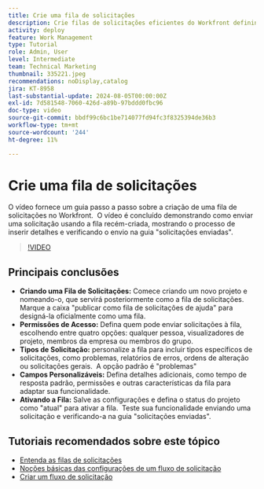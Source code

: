 ```yaml
---
title: Crie uma fila de solicitações
description: Crie filas de solicitações eficientes do Workfront definindo permissões de acesso, personalizando tipos e campos de solicitação, ativando a fila e testando sua funcionalidade para obter um gerenciamento perfeito de envio de projeto.
activity: deploy
feature: Work Management
type: Tutorial
role: Admin, User
level: Intermediate
team: Technical Marketing
thumbnail: 335221.jpeg
recommendations: noDisplay,catalog
jira: KT-8958
last-substantial-update: 2024-08-05T00:00:00Z
exl-id: 7d581548-7060-426d-a89b-97bddd0fbc96
doc-type: video
source-git-commit: bbdf99c6bc1be714077fd94fc3f8325394de36b3
workflow-type: tm+mt
source-wordcount: '244'
ht-degree: 11%

---
```


# Crie uma fila de solicitações

O vídeo fornece um guia passo a passo sobre a criação de uma fila de solicitações no Workfront. &#x200B; O vídeo é concluído demonstrando como enviar uma solicitação usando a fila recém-criada, mostrando o processo de inserir detalhes e verificando o envio na guia &quot;solicitações enviadas&quot;. &#x200B;

>[!VIDEO](https://video.tv.adobe.com/v/335221/?quality=12&learn=on&enablevpops=1)

## Principais conclusões

* **Criando uma Fila de Solicitações:** Comece criando um novo projeto e nomeando-o, que servirá posteriormente como a fila de solicitações. &#x200B; Marque a caixa &quot;publicar como fila de solicitações de ajuda&quot; para designá-la oficialmente como uma fila. &#x200B;
* **Permissões de Acesso:** Defina quem pode enviar solicitações à fila, escolhendo entre quatro opções: qualquer pessoa, visualizadores de projeto, membros da empresa ou membros do grupo. &#x200B;
* **Tipos de Solicitação:** personalize a fila para incluir tipos específicos de solicitações, como problemas, relatórios de erros, ordens de alteração ou solicitações gerais. &#x200B; A opção padrão é &quot;problemas&quot; &#x200B;
* **Campos Personalizáveis:** Defina detalhes adicionais, como tempo de resposta padrão, permissões e outras características da fila para adaptar sua funcionalidade. &#x200B;
* **Ativando a Fila:** Salve as configurações e defina o status do projeto como &quot;atual&quot; para ativar a fila. &#x200B; Teste sua funcionalidade enviando uma solicitação e verificando-a na guia &quot;solicitações enviadas&quot;.

## Tutoriais recomendados sobre este tópico

* [Entenda as filas de solicitações](/help/manage-work/request-queues/understand-request-queues.md)
* [Noções básicas das configurações de um fluxo de solicitação](/help/manage-work/request-queues/understand-settings-for-a-flow-request.md)
* [Criar um fluxo de solicitação](/help/manage-work/request-queues/create-a-request-flow.md)

